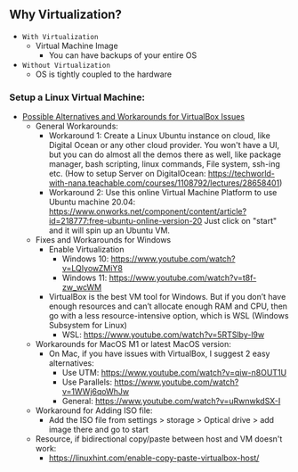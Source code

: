 ## Why Virtualization?

* `With Virtualization`
  * Virtual Machine Image
    * You can have backups of your entire OS
* `Without Virtualization`
  * OS is tightly coupled to the hardware

### Setup a Linux Virtual Machine: 
* [Possible Alternatives and Workarounds for VirtualBox Issues](https://techworld-with-nana.teachable.com/courses/1108792/lectures/32580250)
  * General Workarounds:
    * Workaround 1: Create a Linux Ubuntu instance on cloud, like Digital Ocean or any other cloud provider. You won't have a UI, but you can do almost all the demos there as well, like package manager, bash scripting, linux commands, File system, ssh-ing etc. (How to setup Server on DigitalOcean: https://techworld-with-nana.teachable.com/courses/1108792/lectures/28658401)
    * Workaround 2: Use this online Virtual Machine Platform to use Ubuntu machine 20.04: https://www.onworks.net/component/content/article?id=218777:free-ubuntu-online-version-20 Just click on "start" and it will spin up an Ubuntu VM.
  * Fixes and Workarounds for Windows 
    * Enable Virtualization 
      * Windows 10: https://www.youtube.com/watch?v=LQIyowZMiY8
      * Windows 11: https://www.youtube.com/watch?v=t8f-zw_wcWM
    * VirtualBox is the best VM tool for Windows. But if you don’t have enough resources and can’t allocate enough RAM and CPU, then go with a less resource-intensive option, which is WSL (Windows Subsystem for Linux)
      * WSL: https://www.youtube.com/watch?v=5RTSlby-l9w
  * Workarounds for MacOS M1 or latest MacOS version:
    * On Mac, if you have issues with VirtualBox, I suggest 2 easy alternatives:
      * Use UTM: https://www.youtube.com/watch?v=qiw-n8OUT1U
      * Use Parallels: https://www.youtube.com/watch?v=1WWj6qoWhJw
      * General: https://www.youtube.com/watch?v=uRwnwkdSX-I
  * Workaround for Adding ISO file:
    * Add the ISO file from settings > storage > Optical drive > add image there and go to start
  * Resource, if bidirectional copy/paste between host and VM doesn't work:
    * https://linuxhint.com/enable-copy-paste-virtualbox-host/


